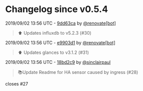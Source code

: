 # Changelog since v0.5.4

2019/09/02 13:56 UTC - [9dd63ca](https://github.com/hassio-addons/addon-glances/commit/9dd63caaea2c411640e380d8db2684d1106f1d8f) by [@renovate[bot]](https://github.com/apps/renovate)
> :arrow_up: Updates influxdb to v5.2.3 (#30) 

2019/09/02 13:56 UTC - [e9903d1](https://github.com/hassio-addons/addon-glances/commit/e9903d1b7040d921102121cd8cb5a587a4076690) by [@renovate[bot]](https://github.com/apps/renovate)
> :arrow_up: Updates glances to v3.1.2 (#31) 

2019/09/02 13:56 UTC - [18bd2c9](https://github.com/hassio-addons/addon-glances/commit/18bd2c9fbdabb70637d8c3ff6a8e15d72182715a) by [@sinclairpaul](https://github.com/sinclairpaul)
> 📚Update Readme for HA sensor caused by ingress (#28)

closes #27 

